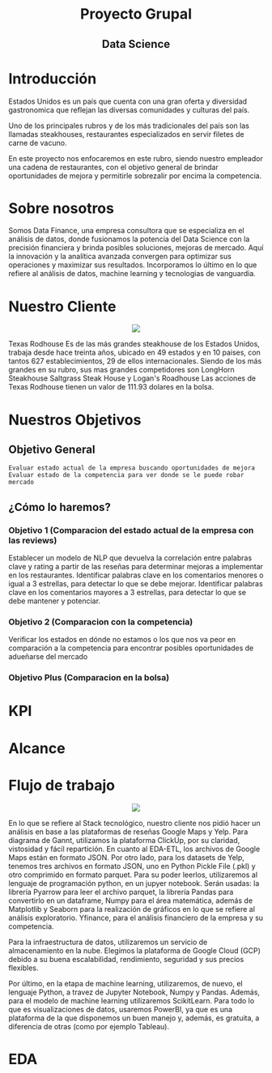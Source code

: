 <h1 align=center> <strong>Proyecto Grupal</strong> </h1>
<h2 align="center">Data Science</h2>

# Introducción

Estados Unidos es un país que cuenta con una gran oferta y diversidad gastronomica que reflejan las 
diversas comunidades y culturas del país.

Uno de los principales rubros y de los más tradicionales del país son las llamadas steakhouses, restaurantes especializados en servir filetes de carne de vacuno.

En este proyecto nos enfocaremos en este rubro, siendo nuestro empleador una cadena de restaurantes, con el objetivo general de brindar oportunidades de mejora y permitirle sobrezalir por encima la competencia.

# Sobre nosotros

Somos Data Finance, una empresa consultora que se especializa en el análisis de datos, donde fusionamos la potencia del Data Science con la precisión financiera y brinda posibles soluciones, mejoras de mercado. Aquí la innovación y la analítica avanzada convergen para optimizar sus operaciones y maximizar sus resultados. Incorporamos lo último en lo que refiere al análisis de datos, machine learning y tecnologias de vanguardia.

# Nuestro Cliente

<p align=center><img src="https://upload.wikimedia.org/wikipedia/en/thumb/b/b0/Texas_Roadhouse.svg/1200px-Texas_Roadhouse.svg.png"><p>

Texas Rodhouse Es de las más grandes steakhouse de los Estados Unidos, trabaja desde hace treinta años, ubicado en 49  estados y en 10 paises, con tantos 627 establecimientos, 29 de ellos internacionales. Siendo de los más grandes en su rubro, sus mas grandes competidores son LongHorn Steakhouse Saltgrass Steak House y Logan's Roadhouse Las acciones de Texas Rodhouse tienen un valor de 111.93 dolares en la bolsa.

# Nuestros Objetivos

## Objetivo General
    Evaluar estado actual de la empresa buscando oportunidades de mejora
    Evaluar estado de la competencia para ver donde se le puede robar mercado

## ¿Cómo lo haremos?

### Objetivo 1 (Comparacion del estado actual de la empresa con las reviews)
Establecer un modelo de NLP que devuelva la correlación entre palabras clave y rating a partir de las reseñas para determinar mejoras a implementar en los restaurantes.
Identificar palabras clave en los comentarios menores o igual a 3 estrellas, para detectar lo que se debe mejorar.
Identificar palabras clave en los comentarios mayores a 3 estrellas, para detectar lo que se debe mantener y potenciar.

### Objetivo 2 (Comparacion con la competencia)
Verificar los estados en dónde no estamos o los que nos va peor en comparación a la competencia para encontrar posibles oportunidades de adueñarse del mercado

### Objetivo Plus (Comparacion en la bolsa) 



# KPI


# Alcance



# Flujo de trabajo
<p align=center><img src="C:\Users\Pablo\Documents\Programacion\4 Henry\D) Proyectos Individiduales\3 - Trabajo Grupal\Trabajo\Yelp-Final-Project\img-readme\Flujo_de_Trabajo.png"><p>

En lo que se refiere al Stack tecnológico, nuestro cliente nos pidió hacer un análisis en base a las plataformas de reseñas Google Maps y Yelp. Para diagrama de Gannt, utilizamos la plataforma ClickUp, por su claridad, vistosidad y fácil repartición. En cuanto al EDA-ETL, los archivos de Google Maps están en formato JSON. Por otro lado, para los datasets de Yelp, tenemos tres archivos en formato JSON, uno en Python Pickle File (.pkl) y otro comprimido en formato parquet. Para su poder leerlos, utilizaremos al lenguaje de programación python, en un jupyer notebook. Serán usadas: la librería Pyarrow para leer el archivo parquet, la librería Pandas para convertirlo en un dataframe, Numpy para el área matemática, además de Matplotlib y Seaborn para la realización de gráficos en lo que se refiere al análisis exploratorio. Yfinance, para el análisis financiero de la empresa y su competencia. 

Para la infraestructura de datos, utilizaremos un servicio de almacenamiento en la nube. Elegimos la plataforma de Google Cloud (GCP) debido a su buena escalabilidad, rendimiento, seguridad y sus precios flexibles.

Por último, en la etapa de machine learning, utilizaremos, de nuevo, el lenguaje Python, a travez de Jupyter Notebook, Numpy y Pandas. Además, para el modelo de machine learning utilizaremos ScikitLearn.
Para todo lo que es visualizaciones de datos, usaremos PowerBI, ya que es una plataforma de la que disponemos un buen manejo y, además, es gratuita, a diferencia de otras (como por ejemplo Tableau).

# EDA
